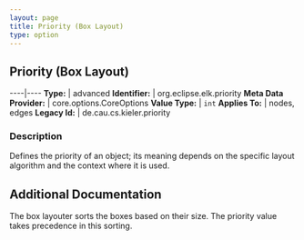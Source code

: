 ```yaml
---
layout: page
title: Priority (Box Layout)
type: option
---
```

## Priority (Box Layout)

----|----
**Type:** | advanced
**Identifier:** | org.eclipse.elk.priority
**Meta Data Provider:** | core.options.CoreOptions
**Value Type:** | `int`
**Applies To:** | nodes, edges
**Legacy Id:** | de.cau.cs.kieler.priority


### Description
Defines the priority of an object; its meaning depends on the specific layout algorithm and the context where it is used.

## Additional Documentation

The box layouter sorts the boxes based on their size. The priority value takes precedence in this sorting.
